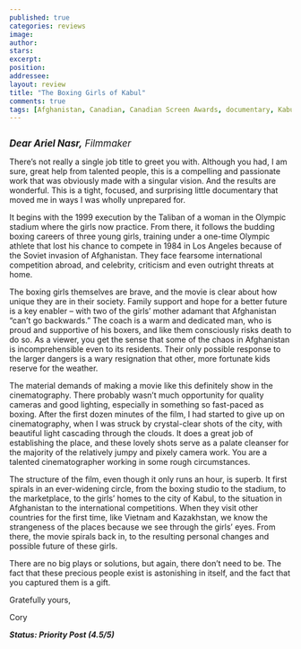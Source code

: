 ```yaml
---
published: true
categories: reviews
image:
author: 
stars: 
excerpt: 
position: 
addressee: 
layout: review
title: "The Boxing Girls of Kabul"
comments: true
tags: [Afghanistan, Canadian, Canadian Screen Awards, documentary, Kabul, Letters]
---
```

<div><p><span class="full-image-block ssNonEditable"><span><a href="/letters/2013/3/6/the-boxing-girls-of-kabul.html"><img src="http://static.squarespace.com/static/5005f6bcc4aa41161b33e89e/5329cf1fe4b07c068ebf74de/5329cf1fe4b07c068ebf77dc/1362593949417/bixing.jpg" alt="" /></a></span></span></p>
<p><span style="font-size:120%;"><em><strong>Dear Ariel Nasr,</strong> Filmmaker</em></span></p>
<p>There&rsquo;s not really a single job title to greet you with. Although you had, I am sure, great help from talented people, this is a compelling and passionate work that was obviously made with a singular vision. And the results are wonderful. This is a tight, focused, and surprising little documentary that moved me in ways I was wholly unprepared for.&nbsp;</p>
<p>It begins with the 1999 execution by the Taliban of a woman in the Olympic stadium where the girls now practice. From there, it follows the budding boxing careers of three young girls, training under a one-time Olympic athlete that lost his chance to compete in 1984 in Los Angeles because of the Soviet invasion of Afghanistan. They face fearsome international competition abroad, and celebrity, criticism and even outright threats at home.&nbsp;</p>
<p>The boxing girls themselves are brave, and the movie is clear about how unique they are in their society. Family support and hope for a better future is a key enabler &ndash; with two of the girls&rsquo; mother adamant that Afghanistan &ldquo;can&rsquo;t go backwards.&rdquo; The coach is a warm and dedicated man, who is proud and supportive of his boxers, and like them consciously risks death to do so. As a viewer, you get the sense that some of the chaos in Afghanistan is incomprehensible even to its residents. Their only possible response to the larger dangers is a wary resignation that other, more fortunate kids reserve for the weather.</p>
<p>The material demands of making a movie like this definitely show in the cinematography. There probably wasn&rsquo;t much opportunity for quality cameras and good lighting, especially in something so fast-paced as boxing. After the first dozen minutes of the film, I had started to give up on cinematography, when I was struck by crystal-clear shots of the city, with beautiful light cascading through the clouds. It does a great job of establishing the place, and these lovely shots serve as a palate cleanser for the majority of the relatively jumpy and pixely camera work. You are a talented cinematographer working in some rough circumstances.&nbsp;</p>
<p>The structure of the film, even though it only runs an hour, is superb. It first spirals in an ever-widening circle, from the boxing studio to the stadium, to the marketplace, to the girls&rsquo; homes to the city of Kabul, to the situation in Afghanistan to the international competitions. When they visit other countries for the first time, like Vietnam and Kazakhstan, we know the strangeness of the places because we see through the girls&rsquo; eyes. From there, the movie spirals back in, to the resulting personal changes and possible future of these girls. &nbsp;</p>
<p>There are no big plays or solutions, but again, there don&rsquo;t need to be. The fact that these precious people exist is astonishing in itself, and the fact that you captured them is a gift.</p>
<p>Gratefully yours,</p>
<p>Cory<br /> <strong><em></em></strong></p>
<p><strong><em>Status: Priority Post (4.5/5)</em></strong></p>
<p><strong>&nbsp;</strong></p></div>
